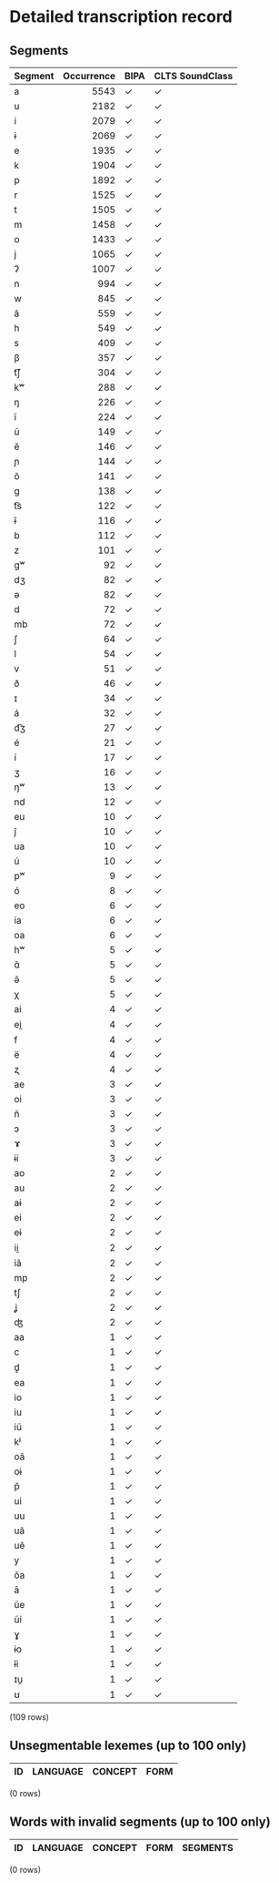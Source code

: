 
# Detailed transcription record

## Segments

| Segment | Occurrence | BIPA | CLTS SoundClass |
|:----------|-------------:|:-------|:------------------|
| a | 5543 | ✓ | ✓ |
| u | 2182 | ✓ | ✓ |
| i | 2079 | ✓ | ✓ |
| ɨ | 2069 | ✓ | ✓ |
| e | 1935 | ✓ | ✓ |
| k | 1904 | ✓ | ✓ |
| p | 1892 | ✓ | ✓ |
| r | 1525 | ✓ | ✓ |
| t | 1505 | ✓ | ✓ |
| m | 1458 | ✓ | ✓ |
| o | 1433 | ✓ | ✓ |
| j | 1065 | ✓ | ✓ |
| ʔ | 1007 | ✓ | ✓ |
| n | 994 | ✓ | ✓ |
| w | 845 | ✓ | ✓ |
| ã | 559 | ✓ | ✓ |
| h | 549 | ✓ | ✓ |
| s | 409 | ✓ | ✓ |
| β | 357 | ✓ | ✓ |
| t͡ʃ | 304 | ✓ | ✓ |
| kʷ | 288 | ✓ | ✓ |
| ŋ | 226 | ✓ | ✓ |
| ĩ | 224 | ✓ | ✓ |
| ũ | 149 | ✓ | ✓ |
| ẽ | 146 | ✓ | ✓ |
| ɲ | 144 | ✓ | ✓ |
| õ | 141 | ✓ | ✓ |
| g | 138 | ✓ | ✓ |
| t͡s | 122 | ✓ | ✓ |
| ɨ̃ | 116 | ✓ | ✓ |
| b | 112 | ✓ | ✓ |
| z | 101 | ✓ | ✓ |
| gʷ | 92 | ✓ | ✓ |
| dʒ | 82 | ✓ | ✓ |
| ə | 82 | ✓ | ✓ |
| d | 72 | ✓ | ✓ |
| mb | 72 | ✓ | ✓ |
| ʃ | 64 | ✓ | ✓ |
| l | 54 | ✓ | ✓ |
| v | 51 | ✓ | ✓ |
| ð | 46 | ✓ | ✓ |
| ɪ | 34 | ✓ | ✓ |
| á | 32 | ✓ | ✓ |
| d͡ʒ | 27 | ✓ | ✓ |
| é | 21 | ✓ | ✓ |
| í | 17 | ✓ | ✓ |
| ʒ | 16 | ✓ | ✓ |
| ŋʷ | 13 | ✓ | ✓ |
| nd | 12 | ✓ | ✓ |
| eu | 10 | ✓ | ✓ |
| j̃ | 10 | ✓ | ✓ |
| ua | 10 | ✓ | ✓ |
| ú | 10 | ✓ | ✓ |
| pʷ | 9 | ✓ | ✓ |
| ó | 8 | ✓ | ✓ |
| eo | 6 | ✓ | ✓ |
| ia | 6 | ✓ | ✓ |
| oa | 6 | ✓ | ✓ |
| hʷ | 5 | ✓ | ✓ |
| ɑ̃ | 5 | ✓ | ✓ |
| ə̃ | 5 | ✓ | ✓ |
| χ | 5 | ✓ | ✓ |
| ai | 4 | ✓ | ✓ |
| ei̯ | 4 | ✓ | ✓ |
| f | 4 | ✓ | ✓ |
| ë | 4 | ✓ | ✓ |
| ʐ | 4 | ✓ | ✓ |
| ae | 3 | ✓ | ✓ |
| oi | 3 | ✓ | ✓ |
| ñ | 3 | ✓ | ✓ |
| ɔ | 3 | ✓ | ✓ |
| ɤ | 3 | ✓ | ✓ |
| ɨi | 3 | ✓ | ✓ |
| ao | 2 | ✓ | ✓ |
| au | 2 | ✓ | ✓ |
| aɨ | 2 | ✓ | ✓ |
| ei | 2 | ✓ | ✓ |
| eɨ | 2 | ✓ | ✓ |
| ii̯ | 2 | ✓ | ✓ |
| iã | 2 | ✓ | ✓ |
| mp | 2 | ✓ | ✓ |
| tʃ | 2 | ✓ | ✓ |
| ʝ | 2 | ✓ | ✓ |
| ʤ | 2 | ✓ | ✓ |
| aa | 1 | ✓ | ✓ |
| c | 1 | ✓ | ✓ |
| d̥ | 1 | ✓ | ✓ |
| ea | 1 | ✓ | ✓ |
| io | 1 | ✓ | ✓ |
| iu | 1 | ✓ | ✓ |
| iũ | 1 | ✓ | ✓ |
| kʲ | 1 | ✓ | ✓ |
| oã | 1 | ✓ | ✓ |
| oɨ | 1 | ✓ | ✓ |
| p̃ | 1 | ✓ | ✓ |
| ui | 1 | ✓ | ✓ |
| uu | 1 | ✓ | ✓ |
| uã | 1 | ✓ | ✓ |
| uẽ | 1 | ✓ | ✓ |
| y | 1 | ✓ | ✓ |
| õa | 1 | ✓ | ✓ |
| ā | 1 | ✓ | ✓ |
| ũe | 1 | ✓ | ✓ |
| ũi | 1 | ✓ | ✓ |
| ɣ | 1 | ✓ | ✓ |
| ɨo | 1 | ✓ | ✓ |
| ɨ̃i | 1 | ✓ | ✓ |
| ɪu̯ | 1 | ✓ | ✓ |
| ʊ | 1 | ✓ | ✓ |

(109 rows)



## Unsegmentable lexemes (up to 100 only)

| ID | LANGUAGE | CONCEPT | FORM |
|------|------------|-----------|--------|

(0 rows)



## Words with invalid segments (up to 100 only)

| ID | LANGUAGE | CONCEPT | FORM | SEGMENTS |
|------|------------|-----------|--------|------------|

(0 rows)



